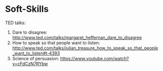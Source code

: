 # Soft-Skills

TED talks:
1. Dare to disagree: http://www.ted.com/talks/margaret_heffernan_dare_to_disagree
2. How to speak so that people want to listen: http://www.ted.com/talks/julian_treasure_how_to_speak_so_that_people_want_to_listen#t-4393
3. Science of persuasion: https://www.youtube.com/watch?v=cFdCzN7RYbw
